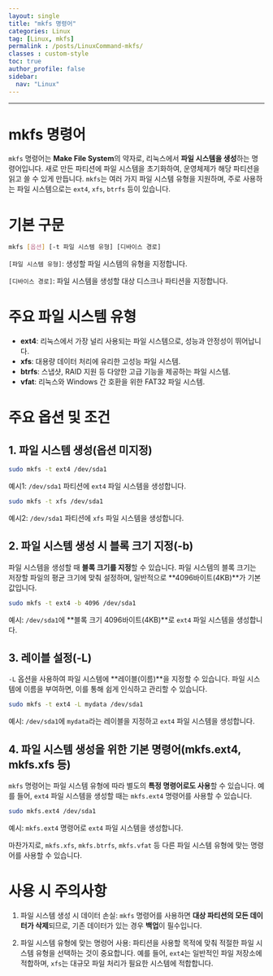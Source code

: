 ```yaml
---
layout: single
title: "mkfs 명령어"
categories: Linux
tag: [Linux, mkfs]
permalink : /posts/LinuxCommand-mkfs/
classes : custom-style
toc: true
author_profile: false
sidebar:
  nav: "Linux"
---
```


<hr>

# mkfs 명령어

`mkfs` 명령어는 <b>Make File System</b>의 약자로, 리눅스에서 **파일 시스템을 생성**하는 명령어입니다. 새로 만든 파티션에 파일 시스템을 초기화하여, 운영체제가 해당 파티션을 읽고 쓸 수 있게 만듭니다. `mkfs`는 여러 가지 파일 시스템 유형을 지원하며, 주로 사용하는 파일 시스템으로는 `ext4`, `xfs`, `btrfs` 등이 있습니다.

# 기본 구문

```bash
mkfs [옵션] [-t 파일 시스템 유형] [디바이스 경로]
```

`[파일 시스템 유형]`: 생성할 파일 시스템의 유형을 지정합니다.

`[디바이스 경로]`: 파일 시스템을 생성할 대상 디스크나 파티션을 지정합니다.

# 주요 파일 시스템 유형

- **ext4**: 리눅스에서 가장 널리 사용되는 파일 시스템으로, 성능과 안정성이 뛰어납니다.
- **xfs**: 대용량 데이터 처리에 유리한 고성능 파일 시스템.
- **btrfs**: 스냅샷, RAID 지원 등 다양한 고급 기능을 제공하는 파일 시스템.
- **vfat**: 리눅스와 Windows 간 호환을 위한 FAT32 파일 시스템.

# 주요 옵션 및 조건

## 1. 파일 시스템 생성(옵션 미지정)

```bash
sudo mkfs -t ext4 /dev/sda1
```

예시1: `/dev/sda1` 파티션에 `ext4` 파일 시스템을 생성합니다.

```bash
sudo mkfs -t xfs /dev/sda1
```

예시2: `/dev/sda1` 파티션에 `xfs` 파일 시스템을 생성합니다.

## 2. 파일 시스템 생성 시 블록 크기 지정(-b)

파일 시스템을 생성할 때 **블록 크기를 지정**할 수 있습니다. 파일 시스템의 블록 크기는 저장할 파일의 평균 크기에 맞춰 설정하며, 일반적으로 **4096바이트(4KB)**가 기본값입니다.

```bash
sudo mkfs -t ext4 -b 4096 /dev/sda1
```

예시: `/dev/sda1`에 **블록 크기 4096바이트(4KB)**로 `ext4` 파일 시스템을 생성합니다.

## 3. 레이블 설정(-L)

`-L` 옵션을 사용하여 파일 시스템에 **레이블(이름)**을 지정할 수 있습니다. 파일 시스템에 이름을 부여하면, 이를 통해 쉽게 인식하고 관리할 수 있습니다.

```bash
sudo mkfs -t ext4 -L mydata /dev/sda1
```

예시: `/dev/sda1`에 `mydata`라는 레이블을 지정하고 `ext4` 파일 시스템을 생성합니다.

## 4. 파일 시스템 생성을 위한 기본 명령어(mkfs.ext4, mkfs.xfs 등)

`mkfs` 명령어는 파일 시스템 유형에 따라 별도의 **특정 명령어로도 사용**할 수 있습니다. 예를 들어, `ext4` 파일 시스템을 생성할 때는 `mkfs.ext4` 명령어를 사용할 수 있습니다.

```bash
sudo mkfs.ext4 /dev/sda1
```

예시: `mkfs.ext4` 명령어로 `ext4` 파일 시스템을 생성합니다.

마찬가지로, `mkfs.xfs`, `mkfs.btrfs`, `mkfs.vfat` 등 다른 파일 시스템 유형에 맞는 명령어를 사용할 수 있습니다.

# 사용 시 주의사항

1. 파일 시스템 생성 시 데이터 손실: `mkfs` 명령어를 사용하면 **대상 파티션의 모든 데이터가 삭제**되므로, 기존 데이터가 있는 경우 **백업**이 필수입니다.

2. 파일 시스템 유형에 맞는 명령어 사용: 파티션을 사용할 목적에 맞춰 적절한 파일 시스템 유형을 선택하는 것이 중요합니다. 예를 들어, `ext4`는 일반적인 파일 저장소에 적합하며, `xfs`는 대규모 파일 처리가 필요한 시스템에 적합합니다.